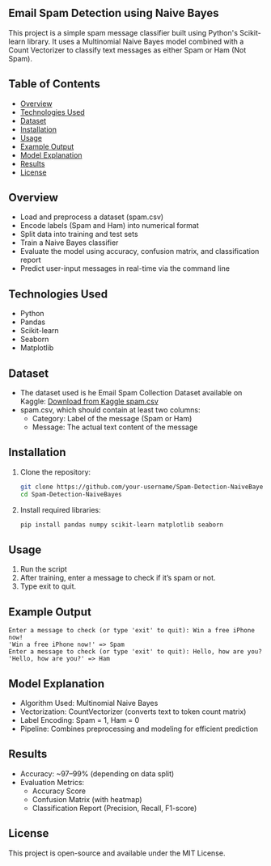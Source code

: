 ## Email Spam Detection using Naive Bayes
This project is a simple spam message classifier built using Python's Scikit-learn library. It uses a Multinomial Naive Bayes model combined with a Count Vectorizer to classify text messages as either Spam or Ham (Not Spam).

## Table of Contents
- [Overview](#Overview)
- [Technologies Used](#Technologies-Used)
- [Dataset](#Dataset)
- [Installation](#Installation)
- [Usage](#Usage)
- [Example Output](#Example-Output)
- [Model Explanation](#Model-Explanation)
- [Results](#Results)
- [License](#License)
  
## Overview
- Load and preprocess a dataset (spam.csv)
- Encode labels (Spam and Ham) into numerical format
- Split data into training and test sets
- Train a Naive Bayes classifier
- Evaluate the model using accuracy, confusion matrix, and classification report
- Predict user-input messages in real-time via the command line

## Technologies Used
- Python
- Pandas
- Scikit-learn
- Seaborn
- Matplotlib

## Dataset
- The dataset used is he Email Spam Collection Dataset available on Kaggle:
[Download from Kaggle spam.csv](https://www.kaggle.com/datasets/mfaisalqureshi/spam-email)
- spam.csv, which should contain at least two columns:
  - Category: Label of the message (Spam or Ham)
  -  Message: The actual text content of the message

## Installation
1. Clone the repository:
   ```bash
   git clone https://github.com/your-username/Spam-Detection-NaiveBayes.git
   cd Spam-Detection-NaiveBayes

2. Install required libraries:
   ```bash
   pip install pandas numpy scikit-learn matplotlib seaborn

## Usage
1. Run the script
2. After training, enter a message to check if it’s spam or not.
3. Type exit to quit.

## Example Output
    
    Enter a message to check (or type 'exit' to quit): Win a free iPhone now!
    'Win a free iPhone now!' => Spam
    Enter a message to check (or type 'exit' to quit): Hello, how are you?
    'Hello, how are you?' => Ham

## Model Explanation
- Algorithm Used: Multinomial Naive Bayes
- Vectorization: CountVectorizer (converts text to token count matrix)
- Label Encoding: Spam = 1, Ham = 0
- Pipeline: Combines preprocessing and modeling for efficient prediction

## Results
- Accuracy: ~97–99% (depending on data split)
- Evaluation Metrics:
  - Accuracy Score
  - Confusion Matrix (with heatmap)
  - Classification Report (Precision, Recall, F1-score)

## License
This project is open-source and available under the MIT License.
